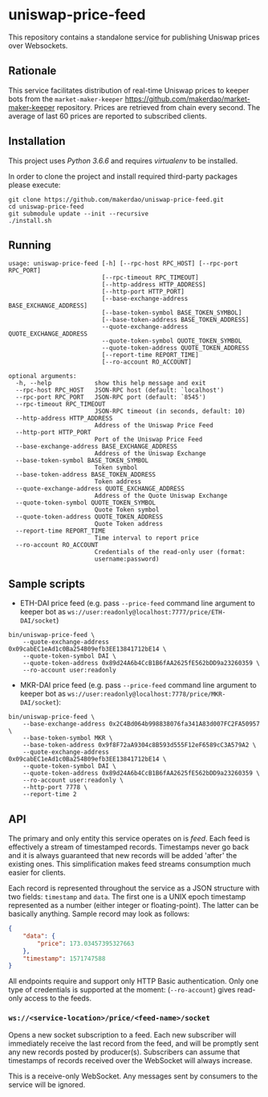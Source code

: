 # uniswap-price-feed

This repository contains a standalone service for publishing Uniswap prices over Websockets.


## Rationale

This service facilitates distribution of real-time Uniswap prices to keeper bots from the `market-maker-keeper`
<https://github.com/makerdao/market-maker-keeper> repository. Prices are retrieved from chain every second.
The average of last 60 prices are reported to subscribed clients.


## Installation

This project uses *Python 3.6.6* and requires *virtualenv* to be installed.

In order to clone the project and install required third-party packages please execute:
```
git clone https://github.com/makerdao/uniswap-price-feed.git
cd uniswap-price-feed
git submodule update --init --recursive
./install.sh
```


## Running

```
usage: uniswap-price-feed [-h] [--rpc-host RPC_HOST] [--rpc-port RPC_PORT]
                          [--rpc-timeout RPC_TIMEOUT]
                          [--http-address HTTP_ADDRESS]
                          [--http-port HTTP_PORT]
                          [--base-exchange-address BASE_EXCHANGE_ADDRESS]
                          [--base-token-symbol BASE_TOKEN_SYMBOL]
                          [--base-token-address BASE_TOKEN_ADDRESS]
                          --quote-exchange-address QUOTE_EXCHANGE_ADDRESS
                          --quote-token-symbol QUOTE_TOKEN_SYMBOL
                          --quote-token-address QUOTE_TOKEN_ADDRESS
                          [--report-time REPORT_TIME]
                          [--ro-account RO_ACCOUNT]

optional arguments:
  -h, --help            show this help message and exit
  --rpc-host RPC_HOST   JSON-RPC host (default: `localhost')
  --rpc-port RPC_PORT   JSON-RPC port (default: `8545')
  --rpc-timeout RPC_TIMEOUT
                        JSON-RPC timeout (in seconds, default: 10)
  --http-address HTTP_ADDRESS
                        Address of the Uniswap Price Feed
  --http-port HTTP_PORT
                        Port of the Uniswap Price Feed
  --base-exchange-address BASE_EXCHANGE_ADDRESS
                        Address of the Uniswap Exchange
  --base-token-symbol BASE_TOKEN_SYMBOL
                        Token symbol
  --base-token-address BASE_TOKEN_ADDRESS
                        Token address
  --quote-exchange-address QUOTE_EXCHANGE_ADDRESS
                        Address of the Quote Uniswap Exchange
  --quote-token-symbol QUOTE_TOKEN_SYMBOL
                        Quote Token symbol
  --quote-token-address QUOTE_TOKEN_ADDRESS
                        Quote Token address
  --report-time REPORT_TIME
                        Time interval to report price
  --ro-account RO_ACCOUNT
                        Credentials of the read-only user (format:
                        username:password)
```

## Sample scripts

- ETH-DAI price feed (e.g. pass `--price-feed` command line argument to keeper bot as `ws://user:readonly@localhost:7777/price/ETH-DAI/socket`)
```
bin/uniswap-price-feed \
    --quote-exchange-address 0x09cabEC1eAd1c0Ba254B09efb3EE13841712bE14 \
    --quote-token-symbol DAI \
    --quote-token-address 0x89d24A6b4CcB1B6fAA2625fE562bDD9a23260359 \
    --ro-account user:readonly
```

- MKR-DAI price feed (e.g. pass `--price-feed` command line argument to keeper bot as `ws://user:readonly@localhost:7778/price/MKR-DAI/socket`):
```
bin/uniswap-price-feed \
    --base-exchange-address 0x2C4Bd064b998838076fa341A83d007FC2FA50957 \
    --base-token-symbol MKR \
    --base-token-address 0x9f8F72aA9304c8B593d555F12eF6589cC3A579A2 \
    --quote-exchange-address 0x09cabEC1eAd1c0Ba254B09efb3EE13841712bE14 \
    --quote-token-symbol DAI \
    --quote-token-address 0x89d24A6b4CcB1B6fAA2625fE562bDD9a23260359 \
    --ro-account user:readonly \
    --http-port 7778 \
    --report-time 2
```

## API

The primary and only entity this service operates on is _feed_. Each feed is effectively a stream
of timestamped records. Timestamps never go back and it is always guaranteed that
new records will be added 'after' the existing ones. This simplification makes feed streams
consumption much easier for clients.

Each record is represented throughout the service as a JSON structure with two fields: `timestamp`
and `data`. The first one is a UNIX epoch timestamp represented as a number (either integer or floating-point).
The latter can be basically anything. Sample record may look as follows:
```json
{
    "data": {
        "price": 173.03457395327663
    },
    "timestamp": 1571747588
}
```

All endpoints require and support only HTTP Basic authentication. Only one type of credentials
is supported at the moment: (`--ro-account`) gives read-only access to
the feeds.


### `ws://<service-location>/price/<feed-name>/socket`

Opens a new socket subscription to a feed. Each new subscriber will immediately receive the last record
from the feed, and will be promptly sent any new records posted by producer(s). Subscribers
can assume that timestamps of records received over the WebSocket will always increase.

This is a receive-only WebSocket. Any messages sent by consumers to the service will be ignored.

